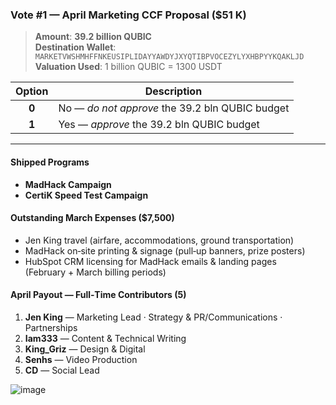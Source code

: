 ### Vote #1 — April Marketing CCF Proposal (\$51 K)

> **Amount**: **39.2 billion QUBIC**  
> **Destination Wallet**: `MARKETVWSHMHFFNKEUSIPLIDAYYAWDYJXYQTIBPVOCEZYLYXHBPYYKQAKLJD`  
> **Valuation Used**: 1 billion QUBIC = 1300 USDT  

| Option | Description                                              |
| :----: | -------------------------------------------------------- |
| **0**  | No — *do not approve* the 39.2 bln QUBIC budget          |
| **1**  | Yes — *approve* the 39.2 bln QUBIC budget                |

---

#### Shipped Programs
- **MadHack Campaign**
- **CertiK Speed Test Campaign**

#### Outstanding March Expenses (\$7,500)
- Jen King travel (airfare, accommodations, ground transportation)  
- MadHack on‑site printing & signage (pull‑up banners, prize posters)  
- HubSpot CRM licensing for MadHack emails & landing pages (February + March billing periods)

#### April Payout — Full‑Time Contributors (5)
1. **Jen King** — Marketing Lead · Strategy & PR/Communications · Partnerships  
2. **Iam333** — Content & Technical Writing  
3. **King_Griz** — Design & Digital  
4. **Senhs** — Video Production  
5. **CD** — Social Lead

![image](https://github.com/user-attachments/assets/d52a4329-8476-4a4d-bf0f-4b1c428f94c5)
